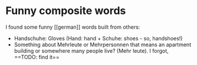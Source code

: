 # Funny composite words
I found some funny [[german]] words built from others:

* Handschuhe: Gloves (Hand: hand + Schuhe: shoes - so, handshoes!)
* Something about Mehrleute or Mehrpersonnen that means an apartment building or somewhere many people live? (Mehr leute). I forgot, ==TODO: find it==
